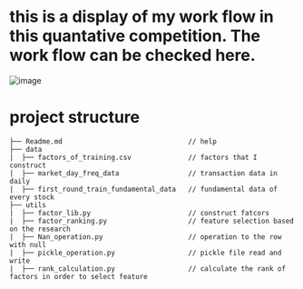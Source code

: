 # this is a display of my work flow in this quantative competition. The work flow can be checked here.

![image](github.com/watermelon-Bruce/Quant_competition/blob/main/work_flow.png)

# project structure

```
├── Readme.md                               // help
├── data                                         
|  ├── factors_of_training.csv              // factors that I construct
|  ├── market_day_freq_data                 // transaction data in daily
|  ├── first_round_train_fundamental_data   // fundamental data of every stock
├── utils                         
|  ├── factor_lib.py                        // construct fatcors
|  ├── factor_ranking.py                    // feature selection based on the research
|  ├── Nan_operation.py                     // operation to the row with null
|  ├── pickle_operation.py                  // pickle file read and write
|  ├── rank_calculation.py                  // calculate the rank of factors in order to select feature
```

